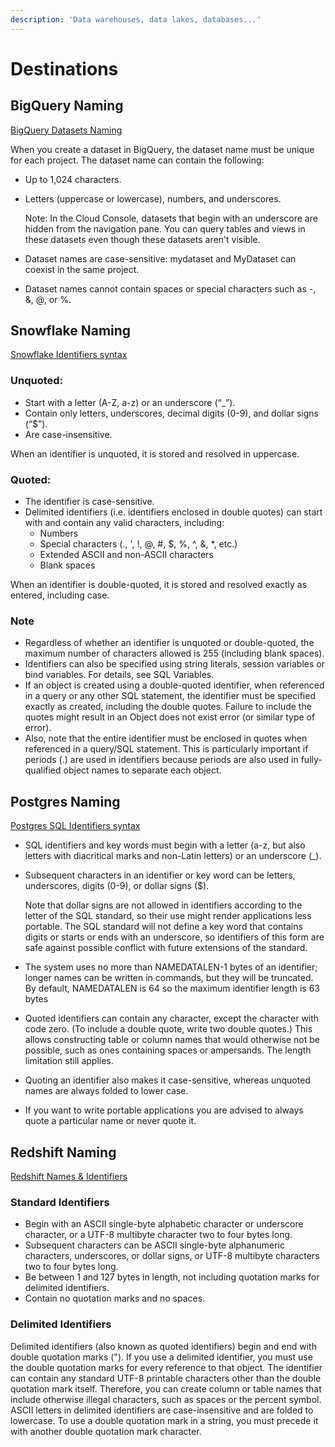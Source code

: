 ```yaml
---
description: 'Data warehouses, data lakes, databases...'
---
```


# Destinations



## BigQuery Naming

[BigQuery Datasets Naming](https://cloud.google.com/bigquery/docs/datasets#dataset-naming)

When you create a dataset in BigQuery, the dataset name must be unique for each project. The dataset name can contain the following:

- Up to 1,024 characters.
- Letters (uppercase or lowercase), numbers, and underscores.

    Note: In the Cloud Console, datasets that begin with an underscore are hidden from the navigation pane. You can query tables and views in these datasets even though these datasets aren't visible.

- Dataset names are case-sensitive: mydataset and MyDataset can coexist in the same project.
- Dataset names cannot contain spaces or special characters such as -, &, @, or %.

## Snowflake Naming

[Snowflake Identifiers syntax](https://docs.snowflake.com/en/sql-reference/identifiers-syntax.html)

### Unquoted:

- Start with a letter (A-Z, a-z) or an underscore (“_”).
- Contain only letters, underscores, decimal digits (0-9), and dollar signs (“$”).
- Are case-insensitive.

When an identifier is unquoted, it is stored and resolved in uppercase.

### Quoted:

- The identifier is case-sensitive.
- Delimited identifiers (i.e. identifiers enclosed in double quotes) can start with and contain any valid characters, including:
    - Numbers
    - Special characters (., ', !, @, #, $, %, ^, &, *, etc.)
    - Extended ASCII and non-ASCII characters
    - Blank spaces

When an identifier is double-quoted, it is stored and resolved exactly as entered, including case.

### Note
- Regardless of whether an identifier is unquoted or double-quoted, the maximum number of characters allowed is 255 (including blank spaces).
- Identifiers can also be specified using string literals, session variables or bind variables. For details, see SQL Variables.
- If an object is created using a double-quoted identifier, when referenced in a query or any other SQL statement, the identifier must be specified exactly as created, including the double quotes. Failure to include the quotes might result in an Object does not exist error (or similar type of error).
- Also, note that the entire identifier must be enclosed in quotes when referenced in a query/SQL statement. This is particularly important if periods (.) are used in identifiers because periods are also used in fully-qualified object names to separate each object.

## Postgres Naming

[Postgres SQL Identifiers syntax](https://www.postgresql.org/docs/9.0/sql-syntax-lexical.html#SQL-SYNTAX-IDENTIFIERS)

- SQL identifiers and key words must begin with a letter (a-z, but also letters with diacritical marks and non-Latin letters) or an underscore (_).
- Subsequent characters in an identifier or key word can be letters, underscores, digits (0-9), or dollar signs ($).

  Note that dollar signs are not allowed in identifiers according to the letter of the SQL standard, so their use might render applications less portable. The SQL standard will not define a key word that contains digits or starts or ends with an underscore, so identifiers of this form are safe against possible conflict with future extensions of the standard.

- The system uses no more than NAMEDATALEN-1 bytes of an identifier; longer names can be written in commands, but they will be truncated. By default, NAMEDATALEN is 64 so the maximum identifier length is 63 bytes
- Quoted identifiers can contain any character, except the character with code zero. (To include a double quote, write two double quotes.) This allows constructing table or column names that would otherwise not be possible, such as ones containing spaces or ampersands. The length limitation still applies.
- Quoting an identifier also makes it case-sensitive, whereas unquoted names are always folded to lower case. 
- If you want to write portable applications you are advised to always quote a particular name or never quote it.

## Redshift Naming

[Redshift Names & Identifiers](https://docs.aws.amazon.com/redshift/latest/dg/r_names.html)

### Standard Identifiers
- Begin with an ASCII single-byte alphabetic character or underscore character, or a UTF-8 multibyte character two to four bytes long.
- Subsequent characters can be ASCII single-byte alphanumeric characters, underscores, or dollar signs, or UTF-8 multibyte characters two to four bytes long.
- Be between 1 and 127 bytes in length, not including quotation marks for delimited identifiers.
- Contain no quotation marks and no spaces.

### Delimited Identifiers

Delimited identifiers (also known as quoted identifiers) begin and end with double quotation marks ("). If you use a delimited identifier, you must use the double quotation marks for every reference to that object. The identifier can contain any standard UTF-8 printable characters other than the double quotation mark itself. Therefore, you can create column or table names that include otherwise illegal characters, such as spaces or the percent symbol.
ASCII letters in delimited identifiers are case-insensitive and are folded to lowercase. To use a double quotation mark in a string, you must precede it with another double quotation mark character.
